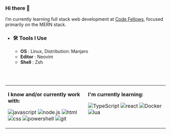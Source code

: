 ### Hi there 👋
I’m currently learning full stack web development at [Code Fellows](https://www.codefellows.org/courses/code-401/advanced-software-development-in-full-stack-javascript/), focused primarily on the MERN stack.

- ### 🛠️ **Tools I Use**

    - **OS** : Linux, Distribution: Manjaro
    - **Editor** : Neovim
    - **Shell** : Zsh

<br/>
<br/>

<table width="100%">
<tbody>
<tr>
<td width="50%" valign="top">

**I know and/or currently work with:**

![javascript](https://img.shields.io/badge/javascript-f7df1e?&style=for-the-badge&logo=javascript&logoColor=black)
![node.js](https://img.shields.io/badge/node.js-339933?style=for-the-badge&logo=node.js&logoColor=white)
![html](https://img.shields.io/badge/html-FF0000?&style=for-the-badge&logo=html5&logoColor=white)
![css](https://img.shields.io/badge/css-007acc?&style=for-the-badge&logo=css3&logoColor=white)
![powershell](https://img.shields.io/badge/powershell-800080?&style=for-the-badge&logo=powershell&logoColor=white)
![git](https://img.shields.io/badge/git-f05032?style=for-the-badge&logo=git&logoColor=white)

</td>

<td width="50%" valign="top">

**I'm currently learning:**
  

![TypeScript](https://img.shields.io/badge/typescript-blue?style=for-the-badge&logo=typescript&logoColor=white)
![react](https://img.shields.io/badge/react-61dafb?style=for-the-badge&logo=react&logoColor=black)
![Docker](https://img.shields.io/badge/docker-blue?style=for-the-badge&logo=docker&logoColor=white)
![lua](https://img.shields.io/badge/lua-2c2d72?&style=for-the-badge&logo=lua&logoColor=white)

</td>
</tr>

</tbody>
</table>

<!--
**KasonBraley/KasonBraley** is a ✨ _special_ ✨ repository because its `README.md` (this file) appears on your GitHub profile.

Here are some ideas to get you started:

- 🔭 I’m currently working on ...
- 🌱 I’m currently learning ...
- 👯 I’m looking to collaborate on ...
- 🤔 I’m looking for help with ...
- 💬 Ask me about ...
- 📫 How to reach me: ...
- 😄 Pronouns: ...
- ⚡ Fun fact: ...
-->
